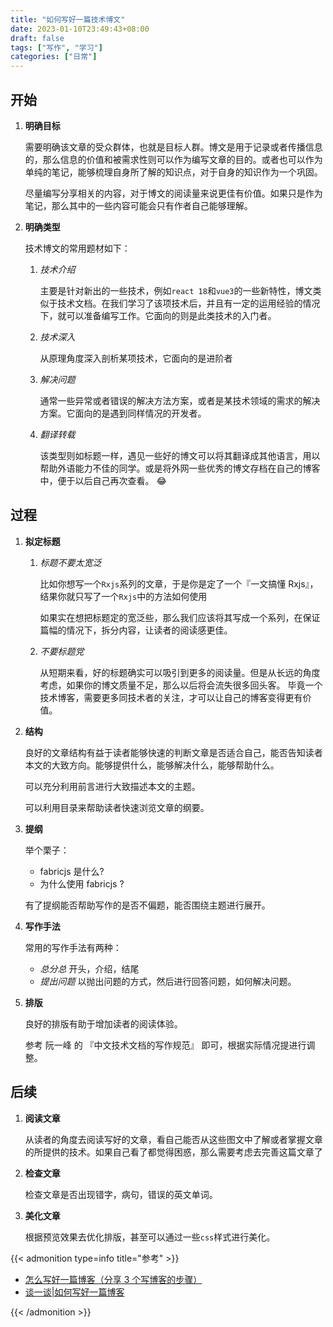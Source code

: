 ```yaml
---
title: "如何写好一篇技术博文"
date: 2023-01-10T23:49:43+08:00
draft: false
tags: ["写作", "学习"]
categories: ["日常"]
---
```


## 开始

1. **明确目标**

   需要明确该文章的受众群体，也就是目标人群。博文是用于记录或者传播信息的，那么信息的价值和被需求性则可以作为编写文章的目的。或者也可以作为单纯的笔记，能够梳理自身所了解的知识点，对于自身的知识作为一个巩固。

   尽量编写分享相关的内容，对于博文的阅读量来说更佳有价值。如果只是作为笔记，那么其中的一些内容可能会只有作者自己能够理解。

2. **明确类型**

   技术博文的常用题材如下：

   1. _技术介绍_

      主要是针对新出的一些技术，例如`react 18`和`vue3`的一些新特性，博文类似于技术文档。在我们学习了该项技术后，并且有一定的运用经验的情况下，就可以准备编写工作。它面向的则是此类技术的入门者。

   2. _技术深入_

      从原理角度深入剖析某项技术，它面向的是进阶者

   3. _解决问题_

      通常一些异常或者错误的解决方法方案，或者是某技术领域的需求的解决方案。它面向的是遇到同样情况的开发者。

   4. _翻译转载_

      该类型则如标题一样，遇见一些好的博文可以将其翻译成其他语言，用以帮助外语能力不佳的同学。或是将外网一些优秀的博文存档在自己的博客中，便于以后自己再次查看。 :joy:

## 过程

1. **拟定标题**

   1. _标题不要太宽泛_

      比如你想写一个`Rxjs`系列的文章，于是你是定了一个『一文搞懂 Rxjs』，结果你就只写了一个`Rxjs`中的方法如何使用

      如果实在想把标题定的宽泛些，那么我们应该将其写成一个系列，在保证篇幅的情况下，拆分内容，让读者的阅读感更佳。

   2. _不要标题党_

      从短期来看，好的标题确实可以吸引到更多的阅读量。但是从长远的角度考虑，如果你的博文质量不足，那么以后将会流失很多回头客。 毕竟一个技术博客，需要更多同技术者的关注，才可以让自己的博客变得更有价值。

2. **结构**

   良好的文章结构有益于读者能够快速的判断文章是否适合自己，能否告知读者本文的大致方向。能够提供什么，能够解决什么，能够帮助什么。

   可以充分利用前言进行大致描述本文的主题。

   可以利用目录来帮助读者快速浏览文章的纲要。

3. **提纲**

   举个栗子：

   - fabricjs 是什么?
   - 为什么使用 fabricjs ?

   有了提纲能否帮助写作的是否不偏题，能否围绕主题进行展开。

4. **写作手法**

   常用的写作手法有两种：

   - _总分总_ 开头，介绍，结尾
   - _提出问题_ 以抛出问题的方式，然后进行回答问题，如何解决问题。

5. **排版**

   良好的排版有助于增加读者的阅读体验。

   参考 阮一峰 的 『中文技术文档的写作规范』 即可，根据实际情况提进行调整。

## 后续

1. **阅读文章**

   从读者的角度去阅读写好的文章，看自己能否从这些图文中了解或者掌握文章的所提供的技术。如果自己看了都觉得困惑，那么需要考虑去完善这篇文章了

2. **检查文章**

   检查文章是否出现错字，病句，错误的英文单词。

3. **美化文章**

   根据预览效果去优化排版，甚至可以通过一些`css`样式进行美化。

{{< admonition type=info title="参考" >}}

- [怎么写好一篇博客（分享 3 个写博客的步骤）](https://www.qinzhiqiang.com/archives/130482.html)
- [谈一谈|如何写好一篇博客](https://blog.51cto.com/where2go/5060259)

{{< /admonition >}}
